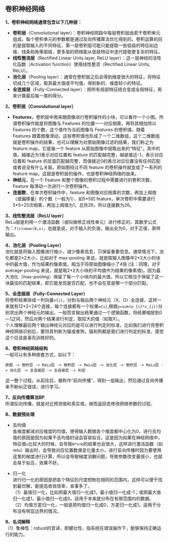 
## 卷积神经网络

**1、卷积神经网络通常包含以下几种层：**  
+ **卷积层**（Convolutional layer）：卷积神经网路中每层卷积层由若干卷积单元组成，每个卷积单元的参数都是通过反向传播算法优化得到的。卷积运算的目的是提取输入的不同特征，第一层卷积层可能只能提取一些低级的特征如边缘、线条和角等层级，更多层的网络能从低级特征中迭代提取更复杂的特征。
+ **线性整流层**（Rectified Linear Units layer, ReLU layer）：这一层神经的活性化函数（Activation function）使用线性整流（Rectified Linear Units, ReLU）。
+ **池化层**（Pooling layer）：通常在卷积层之后会得到维度很大的特征，将特征切成几个区域，取其最大值或平均值，得到新的、维度较小的特征。
+ **全连接层**（Fully-Connected layer）：把所有局部特征结合变成全局特征，用来计算最后每一类的得分。

**2、卷积层（Convolutional layer）**  
- **Features**，卷积层中用来跟图像进行卷积操作的小块，可以看作一个小图。所谓卷积操作就是将图像与 Features 的位置一一对应相乘，再将其相加除以 Features 的个数，这个值作为当前图像与 Features 的卷积值，随着 Features 跟着图像滑动，这些卷积值也形成了一个二维数组，这个二维数组就是卷积操作的结果，也可以理解为对原始图像过滤的结果，我们称之为 feature map，它是每一个 feature 从原始图像中提取出来的“特征”。其中的值，越接近为1表示对应位置和 feature 的匹配越完整，越是接近-1，表示对应位置和 feature 的反面匹配越完整，而值接近0的表示对应位置没有任何匹配或者说没有什么关联。原始图经过不同 feature 的卷积操作就变成了一系列的feature map。这就是卷积层的操作，也是卷积神经网络的由来。
- **神经元**，在一个 Feature 和整个图像的卷积过程中需要进行的卷积次数，Feature 每滑动一次进行一次卷积操作。
- **连接数**，在单次卷积操作中，feature 和图像对应相乘的次数，再加上阈值（或偏移量）的个数（一般为1），如5\*5的 feature，单次卷积中需要进行5*5=25次相乘，再加上阈值为1，总共26，所以连接数为26。

**3、线性整流层（ReLU layer）**  
ReLu层是利用一个激活函数（或叫做修正线性单元）进行修正的，其数学公式为：`f(x)=max(0,x)`，也就是说，对于输入的负值，输出全为0，对于正值，原样输出。

**4、池化层（Pooling Layer）**  
池化就是将输入图像进行缩小，减少像素信息，只保留重要信息。通常情况下，池化都是2\*2大小，比如对于 max-pooling 来说，就是取输入图像中2\*2大小的块中的最大值，作为结果的像素值，相当于将原始图像缩小了4倍 (注：同理，对于 average-pooling 来说，就是取2\*2大小块的平均值作为结果的像素值)。因为最大池化（max-pooling）保留了每一个小块内的最大值，所以它相当于保留了这一块最佳的匹配结果，即它能发现是否匹配，也不会在意是哪一个部分匹配。

**5、全连接层（Fully-Connected Layer）**  
将卷积结果排成一列向量`x{i}`，分别与输出两个神经元（X、O）全连接，这样一来就有12\*2=24个连接，每个连接都有一个权重`w{i}`,根据`y=sum(w_{i}*x_{i})`分别求出两个神经元的输出，一般而言输出结果通过一个逻辑函数，将结果缩放到0—1之间，然后对两个结果进行判定，取较大的值（如取X）。  
个人理解最后两个输出神经元对应的是可以进行判定的标准，比如我们进行完卷积神经网络识别后，要将其判断为猫或者狗，猫和狗都是我们进行判定的标准，感觉这个应该是事先训练好的。

**6、卷积神经网络结构**  
一般可以有多种嵌套方式，如以下：  
```
原图 -> 卷积层 -> ReLu层 -> 卷积层 -> ReLu层 -> 池化层 -> 卷积层 -> ReLu层 -> 池化层 -> 全连接层 -> 全连接层 -> 判定  
```
这一整个过程，从前往后，被称作“前向传播”，得到一组输出，然后通过反向传播来不断纠正错误，进行学习。

**7、反向传播算法BP**  
所谓反向传播，就是对比预测值和真实值，继而返回去修改网络参数的过程，

**8、数据预处理**  
- 去均值  
各维度都减对应维度的均值，使得输入数据各个维度都中心化为0，进行去均值的原因是因为如果不去均值的话会容易拟合。这是因为如果在神经网络中，特征值`x`比较大的时候，会导致`W*x+b`的结果也会很大，这样进行激活函数（如relu）输出时，会导致对应位置数值变化量太小，进行反向传播时因为要使用这里的梯度进行计算，所以会导致梯度消散问题，导致参数改变量很小，也就会易于拟合，效果不好。

- 归一化  
进行归一化的原因是把各个特征的尺度控制在相同的范围内，这样可以便于找到最优解，能提高收敛效率，省事多了。  
（1）最值归一化，比如把最大值归一化成1，最小值归一化成-1；或把最大值归一化成1，最小值归一化成0。适用于本来就分布在有限范围内的数据。  
（2）均值方差归一化，一般是把均值归一化成0，方差归一化成1。适用于分布没有明显边界的情况。   


**9、名词解释**  
（1）鲁棒性：robust的音译，即健壮性，指系统在错误操作下，能够保持正确运行的能力。